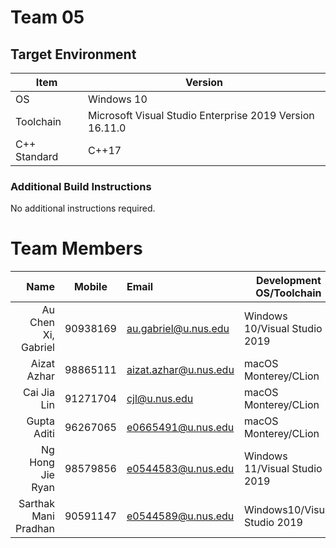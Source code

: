 # Team 05

## Target Environment

Item | Version
-|-
OS | Windows 10
Toolchain | Microsoft Visual Studio Enterprise 2019 Version 16.11.0
C++ Standard | C++17

### Additional Build Instructions

No additional instructions required.

# Team Members

Name | Mobile | Email | Development OS/Toolchain
-:|:-:|:-|-|
Au Chen Xi, Gabriel | 90938169 | au.gabriel@u.nus.edu | Windows 10/Visual Studio 2019 
Aizat Azhar | 98865111 | aizat.azhar@u.nus.edu | macOS Monterey/CLion
Cai Jia Lin | 91271704 | cjl@u.nus.edu | macOS Monterey/CLion
Gupta Aditi | 96267065 | e0665491@u.nus.edu | macOS Monterey/CLion
Ng Hong Jie Ryan | 98579856 | e0544583@u.nus.edu | Windows 11/Visual Studio 2019
Sarthak Mani Pradhan | 90591147 | e0544589@u.nus.edu | Windows10/Visual Studio 2019 
